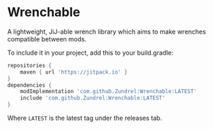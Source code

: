 # Wrenchable
A lightweight, JiJ-able wrench library which aims to make wrenches compatible between mods.

To include it in your project, add this to your build.gradle:
```groovy
repositories {
    maven { url 'https://jitpack.io' }
}
dependencies {
    modImplementation 'com.github.Zundrel:Wrenchable:LATEST'
    include 'com.github.Zundrel:Wrenchable:LATEST'
}
```
Where `LATEST` is the latest tag under the releases tab.
